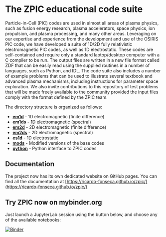# The ZPIC educational code suite

Particle-in-Cell (PIC) codes are used in almost all areas of plasma physics, such as fusion energy research, plasma accelerators, space physics, ion propulsion, and plasma processing, and many other areas. Leveraging on our expertise and experience from the development and use of the OSIRIS PIC code, we have developed a suite of 1D/2D fully relativistic electromagnetic PIC codes, as well as 1D electrostatic. These codes are self-contained and require only a standard laptop/desktop computer with a C compiler to be run. The output files are written in a new file format called ZDF that can be easily read using the supplied routines in a number of languages, such as Python, and IDL. The code suite also includes a number of example problems that can be used to illustrate several textbook and advanced plasma mechanisms, including instructions for parameter space exploration. We also invite contributions to this repository of test problems that will be made freely available to the community provided the input files comply with the format defined by the ZPIC team.

The directory structure is organized as follows:
* [**em1d**](https://github.com/zambzamb/zpic/tree/master/em1d) - 1D electromagnetic (finite difference)
* [**em1ds**](https://github.com/zambzamb/zpic/tree/master/em1ds) - 1D electromagnetic (spectral)
* [**em2d**](https://github.com/zambzamb/zpic/tree/master/em2d)  - 2D electromagnetic (finite difference)
* [**em2ds**](https://github.com/zambzamb/zpic/tree/master/em2ds) - 2D electromagnetic (spectral)
* [**es1d**](https://github.com/zambzamb/zpic/tree/master/es1d)  - 1D electrostatic
* [**mods**](https://github.com/zambzamb/zpic/tree/master/mods)  - Modified versions of the base codes
* [**python**](https://github.com/zambzamb/zpic/tree/master/python)  - Python interface to ZPIC codes

## Documentation

The project now has its own dedicated website on GitHub pages. You can find all the documentation at [https://ricardo-fonseca.github.io/zpic/](https://ricardo-fonseca.github.io/zpic/)

## Try ZPIC now on mybinder.org

Just launch a JupyterLab session using the button below, and choose any of the available notebooks:

[![Binder](https://mybinder.org/badge_logo.svg)](https://mybinder.org/v2/gh/ricardo-fonseca/zpic/HEAD?urlpath=/lab/tree/python/notebooks/README.ipynb)

